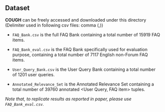 ## Dataset
**COUGH** can be freely accessed and downloaded under this directory (Delimiter used in following csv files: comma (,))

- ```FAQ_Bank.csv``` is the full FAQ Bank containing a total number of 15919 FAQ items.

- ```FAQ_Bank_eval.csv``` is the FAQ Bank specifically used for evaluation purpose, containing a total number of 7117 English non-Forum FAQ items.

- ```User_Query_Bank.csv``` is the User Query Bank containing a total number of 1201 user queries. 

- ```Annotated_Relevance_Set``` is the Annotated Relevance Set containing a total number of 39760 annotated <User Query, FAQ item> tuples.

*Note that, to replicate results as reported in paper, please use ```FAQ_Bank_eval.csv```.*

